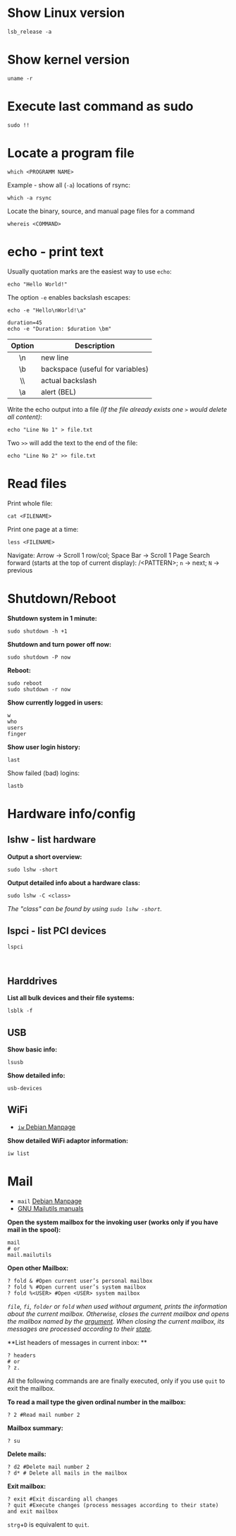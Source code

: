 # Show Linux version  
```shell
lsb_release -a
```

# Show kernel version  
```shell
uname -r
```

# Execute last command as sudo  
```shell
sudo !!
```

# Locate a program file  
```shell
which <PROGRAMM NAME>
```

Example - show all (`-a`) locations of rsync:  
```shell
which -a rsync
```

Locate the binary, source, and manual page files for a command

```shell
whereis <COMMAND>
```

# echo - print text

Usually quotation marks are the easiest way to use `echo`:  
```shell
echo "Hello World!"
```

The option `-e` enables backslash escapes:  
```shell
echo -e "Hello\nWorld!\a"
```

```shell
duration=45
echo -e "Duration: $duration \bm"
```

| Option | Description                      |
|:------:| -------------------------------- |
|  \\n   | new line                         |
|  \\b   | backspace (useful for variables) |
|  \\\\  | actual backslash                 |
|  \\a   | alert (BEL)                      | 

Write the echo output into a file _\(If the file already exists one `>` would delete all content\)_:  

```shell
echo "Line No 1" > file.txt
```

Two `>>` will add the text to the end of the file:  
```shell
echo "Line No 2" >> file.txt
```

# Read files

Print whole file: 
```shell
cat <FILENAME>
```

Print one page at a time:  
```shell
less <FILENAME>
```

Navigate: Arrow → Scroll 1 row/col; Space Bar → Scroll 1 Page
Search forward (starts at the top of current display): \/\<PATTERN\>; `n` → next; `N` → previous


# Shutdown/Reboot

**Shutdown system in 1 minute:**  
```shell
sudo shutdown -h +1
```

**Shutdown and turn power off now:**  
```shell
sudo shutdown -P now
```

**Reboot:**  
```shell
sudo reboot
sudo shutdown -r now
```

**Show currently logged in users:**  
```shell
w
who
users
finger
```

**Show user login history:**  
```shell
last
```

Show failed (bad) logins:
```shell
lastb
```


# Hardware info/config

## lshw - list hardware

**Output a short overview:**   
```shell
sudo lshw -short
```

**Output detailed info about a hardware class:**  
```shell
sudo lshw -C <class>
```
_The "class" can be found by using `sudo lshw -short`._

## lspci - list PCI devices

```shell
lspci
```

```shell

```

```shell

```

## Harddrives  

**List all bulk devices and their file systems:**  
```shell
lsblk -f
```

## USB

**Show basic info:**  
```shell
lsusb
```
  
**Show detailed info:**  
```shell
usb-devices
```

## WiFi  

- [`iw` Debian Manpage](https://manpages.debian.org/bullseye/iw/iw.8.en.html)

**Show detailed WiFi adaptor information:**  
```shell
iw list
```

# Mail

- `mail` [Debian Manpage](https://manpages.debian.org/bullseye/mailutils/mail.1.en.html)  
- [GNU Mailutils manuals](https://mailutils.org/manual/)

**Open the system mailbox for the invoking user (works only if you have mail in the spool):**  
```shell
mail
# or
mail.mailutils
```

**Open other Mailbox:**  
```shell
? fold & #Open current user’s personal mailbox
? fold % #Open current user’s system mailbox
? fold %<USER> #Open <USER> system mailbox
```
_`file`, `fi`, `folder` or `fold` when used without argument, prints the information about the current mailbox. Otherwise, closes the current mailbox and opens the mailbox named by the [argument](https://mailutils.org/manual/mailutils.html#Changing-mailbox_002fdirectory). When closing the current mailbox, its messages are processed according to their [state](https://mailutils.org/manual/mailutils.html#mail-message-states)._  

**List headers of messages in current inbox:  **
```shell
? headers
# or
? z.
```

All the following commands are are finally executed, only if you use `quit` to exit the mailbox.

**To read a mail type the given ordinal number in the mailbox:**    
```shell
? 2 #Read mail number 2
```

**Mailbox summary:**  
```shell
? su
```

**Delete mails:**  
```shell
? d2 #Delete mail number 2
? d* # Delete all mails in the mailbox
```

**Exit mailbox:**  
```shell
? exit #Exit discarding all changes
? quit #Execute changes (process messages according to their state) and exit mailbox
```
`strg`+`D` is equivalent to `quit`.  
